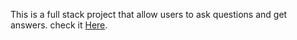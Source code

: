This is a full stack project that allow users to ask questions and get answers.
check it <a href="evangadi-forum-client.vercel.app">Here</a>.
